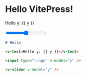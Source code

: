 <script setup>
const y = $ref(20)
</script>

# Hello VitePress!

<v-test>Hello y: {{ y }}</v-test>

<input type="range" v-model="y" />

<v-slider v-model="y" />

```md
# Hello

<v-test>Hello y: {{ y }}</v-test>

<input type="range" v-model="y" />

<v-slider v-model="y" />
```
